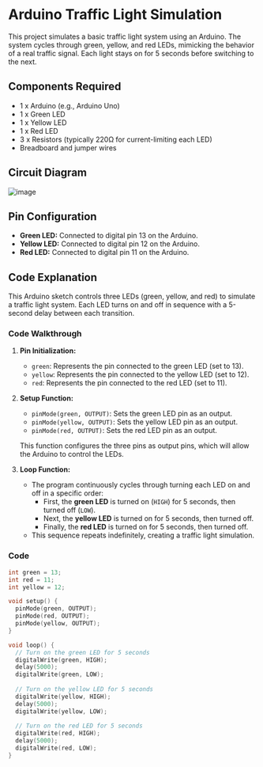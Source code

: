 # Arduino Traffic Light Simulation

This project simulates a basic traffic light system using an Arduino. The system cycles through green, yellow, and red LEDs, mimicking the behavior of a real traffic signal. Each light stays on for 5 seconds before switching to the next.

## Components Required

- 1 x Arduino (e.g., Arduino Uno)
- 1 x Green LED
- 1 x Yellow LED
- 1 x Red LED
- 3 x Resistors (typically 220Ω for current-limiting each LED)
- Breadboard and jumper wires

## Circuit Diagram

![image](https://github.com/user-attachments/assets/d3e25ca9-0c14-4280-8acf-7722c786470c)


## Pin Configuration

- **Green LED:** Connected to digital pin 13 on the Arduino.
- **Yellow LED:** Connected to digital pin 12 on the Arduino.
- **Red LED:** Connected to digital pin 11 on the Arduino.

## Code Explanation

This Arduino sketch controls three LEDs (green, yellow, and red) to simulate a traffic light system. Each LED turns on and off in sequence with a 5-second delay between each transition.

### Code Walkthrough

1. **Pin Initialization:**
   - `green`: Represents the pin connected to the green LED (set to 13).
   - `yellow`: Represents the pin connected to the yellow LED (set to 12).
   - `red`: Represents the pin connected to the red LED (set to 11).

2. **Setup Function:**
   - `pinMode(green, OUTPUT)`: Sets the green LED pin as an output.
   - `pinMode(yellow, OUTPUT)`: Sets the yellow LED pin as an output.
   - `pinMode(red, OUTPUT)`: Sets the red LED pin as an output.
   
   This function configures the three pins as output pins, which will allow the Arduino to control the LEDs.

3. **Loop Function:**
   - The program continuously cycles through turning each LED on and off in a specific order:
     - First, the **green LED** is turned on (`HIGH`) for 5 seconds, then turned off (`LOW`).
     - Next, the **yellow LED** is turned on for 5 seconds, then turned off.
     - Finally, the **red LED** is turned on for 5 seconds, then turned off.
   - This sequence repeats indefinitely, creating a traffic light simulation.

### Code

```cpp
int green = 13;
int red = 11;
int yellow = 12;

void setup() {
  pinMode(green, OUTPUT);
  pinMode(red, OUTPUT);
  pinMode(yellow, OUTPUT);
}

void loop() {
  // Turn on the green LED for 5 seconds
  digitalWrite(green, HIGH);
  delay(5000);
  digitalWrite(green, LOW);
  
  // Turn on the yellow LED for 5 seconds
  digitalWrite(yellow, HIGH);
  delay(5000);
  digitalWrite(yellow, LOW);
  
  // Turn on the red LED for 5 seconds
  digitalWrite(red, HIGH);
  delay(5000);
  digitalWrite(red, LOW);
}
